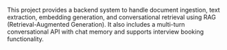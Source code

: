 This project provides a backend system to handle document ingestion, text extraction, embedding generation, and conversational retrieval using RAG (Retrieval-Augmented Generation). It also includes a multi-turn conversational API with chat memory and supports interview booking functionality.

